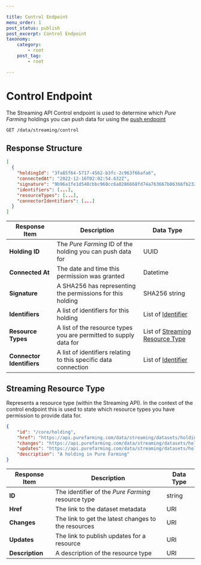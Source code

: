 ```yaml
---

title: Control Endpoint
menu_order: 1
post_status: publish
post_excerpt: Control Endpoint
taxonomy:
    category:
        - root
    post_tag:
        - root

---
```


# Control Endpoint

The Streaming API Control endpoint is used to determine which _Pure Farming_ holdings you can push data for using the [push endpoint](/streaming-api/resources.md)

```
GET /data/streaming/control
```


## Response Structure

```json
[
  {
    "holdingId": "3fa85f64-5717-4562-b3fc-2c963f66afa6",
    "connectedAt": "2022-12-16T02:02:54.632Z",
    "signature": "9b96a1fe1d548cbbc960cc6a0286668fd74a763667b06366fb2324269fcabaa4",
    "identifiers": [...],
    "resourceTypes": [...],
    "connectorIdentifiers": [...]
  }
]
```

| Response Item | Description | Data Type |
| ------------- | ----------- | --------- |
| **Holding ID** | The _Pure Farming_ ID of the holding you can push data for | UUID | 
| **Connected At** | The date and time this permission was granted | Datetime | 
| **Signature** | A SHA256 has representing the permissions for this holding | SHA256 string |
| **Identifiers** | A list of identifiers for this holding | List of [Identifier](/resource-types/common.md#identifier)|
| **Resource Types** | A list of the resource types you are permitted to supply data for | List of [Streaming Resource Type](#streaming-resource-type) |
| **Connector Identifiers** | A list of identifiers relating to this specific data connection | List of [Identifier](/resource-types/common.md#identifier) |


## Streaming Resource Type

Represents a resource type (within the Streaming API). In the context of the control endpoint this is used to state which resource types you have permission to provide data for.

```json
{
    "id": "/core/holding",
    "href": "https://api.purefarming.com/data/streaming/datasets/holding",
    "changes": "https://api.purefarming.com/data/streaming/datasets/holding/changes",
    "updates": "https://api.purefarming.com/data/streaming/datasets/holding/resources",
    "description": "A holding in Pure Farming"
}
```

| Response Item | Description | Data Type |
| ------------- | ----------- | --------- |
| **ID** | The identifier of the _Pure Farming_ resource type | string | 
| **Href** | The link to the dataset metadata | URI |
| **Changes** | The link to get the latest changes to the resources | URI | 
| **Updates** | The link to publish updates for a resource | URI |
| **Description** | A description of the resource type | URI |
